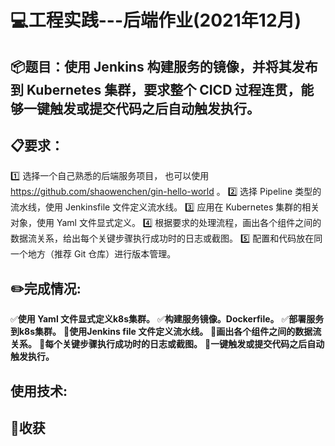 # :computer:工程实践---后端作业(2021年12月)

## :package:题目：使用 Jenkins 构建服务的镜像，并将其发布到 Kubernetes 集群，要求整个 CICD 过程连贯，能够一键触发或提交代码之后自动触发执行。

## :clipboard:要求：
:one: 选择一个自己熟悉的后端服务项目， 也可以使用 https://github.com/shaowenchen/gin-hello-world 。
:two: 选择 Pipeline 类型的流水线，使用 Jenkinsfile 文件定义流水线。
:three: 应用在 Kubernetes 集群的相关对象，使用 Yaml 文件显式定义。
:four: 根据要求的处理流程，画出各个组件之间的数据流关系，给出每个关键步骤执行成功时的日志或截图。
:five: 配置和代码放在同一个地方（推荐 Git 仓库）进行版本管理。

## :pencil2:完成情况:
 :white_check_mark:**使用 Yaml 文件显式定义k8s集群。**
 :white_check_mark:**构建服务镜像。Dockerfile。**
 :white_check_mark:**部署服务到k8s集群。**
 :red_circle:**使用Jenkins file 文件定义流水线。**
 :red_circle:**画出各个组件之间的数据流关系。**
 :red_circle:**每个关键步骤执行成功时的日志或截图。**
 :red_circle:**一键触发或提交代码之后自动触发执行。**

## 使用技术:


## :rocket:收获

